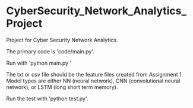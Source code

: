 # CyberSecurity_Network_Analytics_Project
Project for Cyber Security Network Analytics.

The primary code is 'code/main.py'. 

Run with 'python main.py <file path to txt or csv> <model type>'

The txt or csv file should be the feature files created from Assignment 1. Model types are either NN (neural network), CNN (convolutional neural network), or LSTM (long short term memory).

Run the test with 'python test.py'.  
